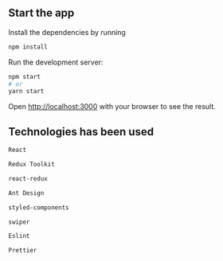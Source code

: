 
## Start the app

Install the dependencies by running

```bash
npm install
```

Run the development server:

```bash
npm start
# or
yarn start
```

Open [http://localhost:3000](http://localhost:3000) with your browser to see the result.

## Technologies has been used

```bash
React

Redux Toolkit

react-redux

Ant Design

styled-components

swiper

Eslint

Prettier

```
